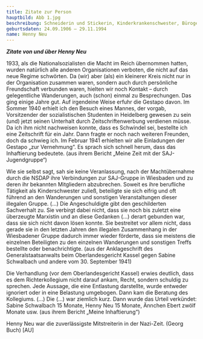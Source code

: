 ```yaml
---
title: Zitate zur Person
hauptbild: Abb 1.jpg
beschreibung: Schneiderin und Stickerin, Kinderkrankenschwester, Bürogehilfin beim Gesundheitsamt, Aktivistin einer von Georg Buch angeführten Widerstandsgruppe aus Mitgliedern der Sozialistischen Arbeiterjugend (SAJ) und der SPD, später Stadtverordnete sowie Fürsorgesachbearbeiterin beim Sozialamt
geburtsdaten: 24.09.1906 – 29.11.1994
name: Henny Neu
---
```

***Zitate von und über Henny Neu***

1933, als die Nationalsozialisten die Macht im Reich übernommen hatten,
wurden natürlich alle anderen Organisationen verboten, die nicht auf das
neue Regime schwörten. Da (wir) aber (als) ein kleinerer Kreis nicht nur
in der Organisation zusammen waren, sondern auch durch persönliche
Freundschaft verbunden waren, hielten wir noch Kontakt – durch
gelegentliche Wanderungen, auch (schon) einmal zu Besprechungen. Das
ging einige Jahre gut. Auf irgendeine Weise erfuhr die Gestapo davon. Im
Sommer 1940 erhielt ich den Besuch eines Mannes, der vorgab,
Vorsitzender der sozialistischen Studenten in Heidelberg gewesen zu sein
(und) jetzt seinen Unterhalt durch Zeitschriftenwerbung verdienen müsse.
Da ich ihm nicht nachweisen konnte, dass es Schwindel sei, bestellte ich
eine Zeitschrift für ein Jahr. Dann fragte er noch nach weiteren
Freunden, doch da schwieg ich. Im Februar 1941 erhielten wir alle
Einladungen der Gestapo „zur Vernehmung“. Es sprach sich schnell herum,
dass das Inhaftierung bedeutete. (aus ihrem Bericht „Meine Zeit mit der
SAJ-Jugendgruppe“)

Wie sie selbst sagt, sah sie keine Veranlassung, nach der Machtübernahme
durch die NSDAP ihre Verbindungen zur SAJ-Gruppe in Wiesbaden und zu
deren ihr bekannten Mitgliedern abzubrechen. Soweit es ihre berufliche
Tätigkeit als Kinderschwester zuließ, beteiligte sie sich eifrig und oft
führend an den Wanderungen und sonstigen Veranstaltungen dieser
illegalen Gruppe. (…) Die Angeschuldigte gibt den geschilderten
Sachverhalt zu. Sie verbirgt dabei nicht, dass sie noch bis zuletzt eine
überzeugte Marxistin und an diese Gedanken (…) derart gebunden war, dass
sie sich nicht davon lösen konnte. Sie bestreitet vor allem nicht, dass
gerade sie in den letzten Jahren den illegalen Zusammenhang in der
Wiesbadener Gruppe dadurch immer wieder förderte, dass sie meistens die
einzelnen Beteiligten zu den einzelnen Wanderungen und sonstigen Treffs
bestellte oder benachrichtigte. (aus der Anklageschrift des
Generalstaatsanwalts beim Oberlandesgericht Kassel gegen Sabine
Schwalbach und andere vom 30. September 1941)

Die Verhandlung (vor dem Oberlandesgericht Kassel) erwies deutlich, dass
es dem Richterkollegium nicht darauf ankam, Recht, sondern schuldig zu
sprechen. Jede Aussage, die eine Entlastung darstellte, wurde entweder
ignoriert oder in eine Belastung umgebogen. Dann kam die Beratung des
Kollegiums. (…) Die (…) war ziemlich kurz. Dann wurde das Urteil
verkündet: Sabine Schwalbach 15 Monate, Henny Neu 15 Monate, Ännchen
Ebert zwölf Monate usw. (aus ihrem Bericht „Meine Inhaftierung“)

Henny Neu war die zuverlässigste Mitstreiterin in der Nazi-Zeit. (Georg
Buch) \[AU\]
